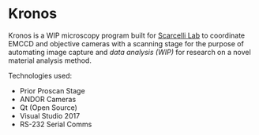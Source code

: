# Kronos

Kronos is a WIP microscopy program built for [Scarcelli Lab](http://onlylightcandothat.org) to 
coordinate EMCCD and objective cameras with a scanning stage for the purpose of automating 
image capture and _data analysis (WIP)_ for research on a novel material analysis method.

Technologies used:
- Prior Proscan Stage
- ANDOR Cameras
- Qt (Open Source)
- Visual Studio 2017
- RS-232 Serial Comms
